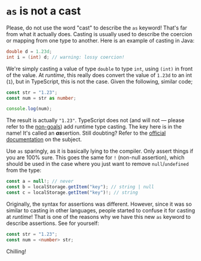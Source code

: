 # `as` is not a cast

Please, do not use the word "cast" to describe the `as` keyword!
That's far from what it actually does.
Casting is usually used to describe the coercion or mapping from one type to another.
Here is an example of casting in Java:

```java
double d = 1.23d;
int i = (int) d; // warning: lossy coercion!
```

We're simply casting a value of type `double` to type `int`, using `(int)` in front of the value. 
At *runtime*, this really does convert the value of `1.23d` to an int (`1`), but in TypeScript, this is not the case.
Given the following, similar code;

```ts
const str = "1.23";
const num = str as number;

console.log(num);
```

The result is actually `"1.23"`.
TypeScript does not (and will not — please refer to the [non-goals](https://github.com/Microsoft/TypeScript/wiki/TypeScript-Design-Goals#non-goals)) add runtime type casting.
The key here is in the name!
It's called an ***as***sertion.
Still doubting?
Refer to the [official documentation](https://www.typescriptlang.org/docs/handbook/2/everyday-types.html#type-assertions) on the subject.

Use `as` sparingly, as it is basically lying to the compiler.
Only assert things if you are 100% sure.
This goes the same for `!` (non-null assertion), which should be used in the case where you just want to remove `null`/`undefined` from the type:

```ts
const a = null!; // never
const b = localStorage.getItem("key"); // string | null
const c = localStorage.getItem("key")!; // string
```

Originally, the syntax for assertions was different.
However, since it was so similar to casting in other languages, people started to confuse it for casting at *runtime*!
That is one of the reasons why we have this new `as` keyword to describe assertions.
See for yourself:

```ts
const str = "1.23";
const num = <number> str;
```

Chilling!
